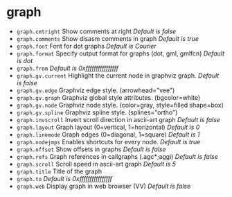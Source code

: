 <!-- TITLE: graph -->

# graph

- `graph.cmtright` Show comments at right _Default is false_
- `graph.comments` Show disasm comments in graph _Default is true_
- `graph.font` Font for dot graphs _Default is Courier_
- `graph.format` Specify output format for graphs (dot, gml, gmlfcn) _Default is dot_
- `graph.from` _Default is 0xffffffffffffffff_
- `graph.gv.current` Highlight the current node in graphviz graph. _Default is false_
- `graph.gv.edge` Graphviz edge style. (arrowhead="vee")
- `graph.gv.graph` Graphviz global style attributes. (bgcolor=white)
- `graph.gv.node` Graphviz node style. (color=gray, style=filled shape=box)
- `graph.gv.spline` Graphviz spline style. (splines="ortho")
- `graph.invscroll` Invert scroll direction in ascii-art graph _Default is false_
- `graph.layout` Graph layout (0=vertical, 1=horizontal) _Default is 0_
- `graph.linemode` Graph edges (0=diagonal, 1=square) _Default is 1_
- `graph.nodejmps` Enables shortcuts for every node. _Default is true_
- `graph.offset` Show offsets in graphs _Default is false_
- `graph.refs` Graph references in callgraphs (.agc*;aggi) _Default is false_
- `graph.scroll` Scroll speed in ascii-art graph _Default is 5_
- `graph.title` Title of the graph
- `graph.to` _Default is 0xffffffffffffffff_
- `graph.web` Display graph in web browser (VV) _Default is false_

<p hidden>graph.cmtright graph.comments graph.font graph.format graph.from graph.gv.current graph.gv.edge graph.gv.graph graph.gv.node graph.gv.spline graph.invscroll graph.layout graph.linemode graph.nodejmps graph.offset graph.refs graph.scroll graph.title graph.to graph.web</p>